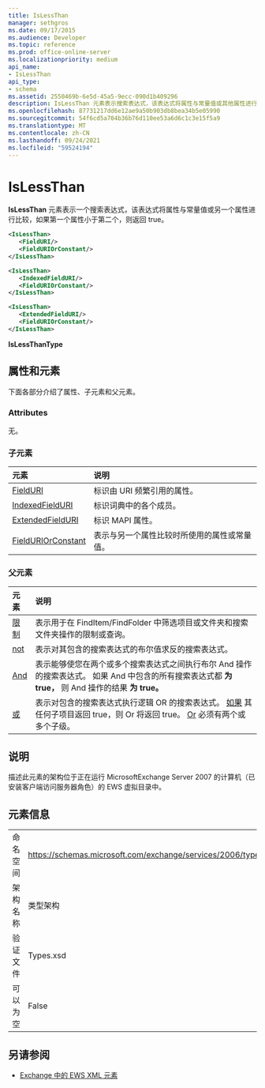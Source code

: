 ```yaml
---
title: IsLessThan
manager: sethgros
ms.date: 09/17/2015
ms.audience: Developer
ms.topic: reference
ms.prod: office-online-server
ms.localizationpriority: medium
api_name:
- IsLessThan
api_type:
- schema
ms.assetid: 2550469b-6e5d-45a5-9ecc-090d1b409296
description: IsLessThan 元素表示搜索表达式，该表达式将属性与常量值或其他属性进行比较，如果第一个属性小于第二个，则返回 true。
ms.openlocfilehash: 87731217dd6e12ae9a50b903db8bea34b5e05990
ms.sourcegitcommit: 54f6cd5a704b36b76d110ee53a6d6c1c3e15f5a9
ms.translationtype: MT
ms.contentlocale: zh-CN
ms.lasthandoff: 09/24/2021
ms.locfileid: "59524194"
---
```

# <a name="islessthan"></a>IsLessThan

**IsLessThan** 元素表示一个搜索表达式，该表达式将属性与常量值或另一个属性进行比较，如果第一个属性小于第二个，则返回 true。 
  
```xml
<IsLessThan>
   <FieldURI/>
   <FieldURIOrConstant/>
</IsLessThan>
```

```xml
<IsLessThan>
   <IndexedFieldURI/> 
   <FieldURIOrConstant/>
</IsLessThan>
```

```xml
<IsLessThan>
   <ExtendedFieldURI/>
   <FieldURIOrConstant/>
</IsLessThan>
```

**IsLessThanType**

## <a name="attributes-and-elements"></a>属性和元素

下面各部分介绍了属性、子元素和父元素。
  
### <a name="attributes"></a>Attributes

无。
  
### <a name="child-elements"></a>子元素

|**元素**|**说明**|
|:-----|:-----|
|[FieldURI](fielduri.md) <br/> |标识由 URI 频繁引用的属性。  <br/> |
|[IndexedFieldURI](indexedfielduri.md) <br/> |标识词典中的各个成员。  <br/> |
|[ExtendedFieldURI](extendedfielduri.md) <br/> |标识 MAPI 属性。  <br/> |
|[FieldURIOrConstant](fielduriorconstant.md) <br/> |表示与另一个属性比较时所使用的属性或常量值。  <br/> |
   
### <a name="parent-elements"></a>父元素

|**元素**|**说明**|
|:-----|:-----|
|[限制](restriction.md) <br/> |表示用于在 FindItem/FindFolder 中筛选项目或文件夹和搜索文件夹操作的限制或查询。  <br/> |
|[not](not.md) <br/> |表示对其包含的搜索表达式的布尔值求反的搜索表达式。  <br/> |
|[And](and.md) <br/> |表示能够使您在两个或多个搜索表达式之间执行布尔 And 操作的搜索表达式。 如果 And 中包含的所有搜索表达式都 **为 true，** 则 And 操作的结果 **为 true。**  <br/> |
|[或](or.md) <br/> |表示对包含的搜索表达式执行逻辑 OR 的搜索表达式。 [如果](or.md) 其任何子项目返回 true，则 Or 将返回 true。 [Or](or.md) 必须有两个或多个子级。  <br/> |
   
## <a name="remarks"></a>说明

描述此元素的架构位于正在运行 MicrosoftExchange Server 2007 的计算机（已安装客户端访问服务器角色）的 EWS 虚拟目录中。
  
## <a name="element-information"></a>元素信息

|||
|:-----|:-----|
|命名空间  <br/> |https://schemas.microsoft.com/exchange/services/2006/types  <br/> |
|架构名称  <br/> |类型架构  <br/> |
|验证文件  <br/> |Types.xsd  <br/> |
|可以为空  <br/> |False  <br/> |
   
## <a name="see-also"></a>另请参阅

- [Exchange 中的 EWS XML 元素](ews-xml-elements-in-exchange.md)

